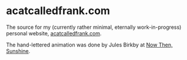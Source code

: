 # acatcalledfrank.com

The source for my (currently rather minimal, eternally work-in-progress) personal website, [acatcalledfrank.com](https://acatcalledfrank.com).

The hand-lettered animation was done by Jules Birkby at [Now Then, Sunshine](https://nowthensunshine.com).
